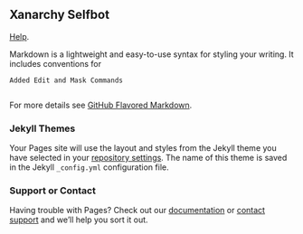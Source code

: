 ## Xanarchy Selfbot
[Help](https://www.exxploiting.com/commands/).


Markdown is a lightweight and easy-to-use syntax for styling your writing. It includes conventions for

```Done
Added Edit and Mask Commands


```

For more details see [GitHub Flavored Markdown](https://guides.github.com/features/mastering-markdown/).

### Jekyll Themes

Your Pages site will use the layout and styles from the Jekyll theme you have selected in your [repository settings](https://github.com/Exxploiting/Xanarchy-Self-Bot/settings). The name of this theme is saved in the Jekyll `_config.yml` configuration file.

### Support or Contact

Having trouble with Pages? Check out our [documentation](https://docs.github.com/categories/github-pages-basics/) or [contact support](https://github.com/contact) and we’ll help you sort it out.
